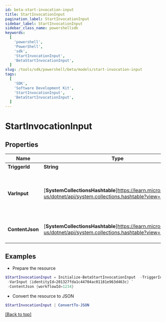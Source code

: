 ```yaml
---
id: beta-start-invocation-input
title: StartInvocationInput
pagination_label: StartInvocationInput
sidebar_label: StartInvocationInput
sidebar_class_name: powershellsdk
keywords:
  [
    'powershell',
    'PowerShell',
    'sdk',
    'StartInvocationInput',
    'BetaStartInvocationInput',
  ]
slug: /tools/sdk/powershell/beta/models/start-invocation-input
tags:
  [
    'SDK',
    'Software Development Kit',
    'StartInvocationInput',
    'BetaStartInvocationInput',
  ]
---
```


# StartInvocationInput

## Properties

| Name | Type | Description | Notes |
| --- | --- | --- | --- |
| **TriggerId** | **String** | Trigger ID | [optional] |
| **VarInput** | [**SystemCollectionsHashtable**]https://learn.microsoft.com/en-us/dotnet/api/system.collections.hashtable?view=net-9.0 | Trigger input payload. Its schema is defined in the trigger definition. | [optional] |
| **ContentJson** | [**SystemCollectionsHashtable**]https://learn.microsoft.com/en-us/dotnet/api/system.collections.hashtable?view=net-9.0 | JSON map of invocation metadata | [optional] |

## Examples

- Prepare the resource

```powershell
$StartInvocationInput = Initialize-BetaStartInvocationInput  -TriggerId idn:access-requested `
 -VarInput {identityId=201327fda1c44704ac01181e963d463c} `
 -ContentJson {workflowId=1234}
```

- Convert the resource to JSON

```powershell
$StartInvocationInput | ConvertTo-JSON
```

[[Back to top]](#)
